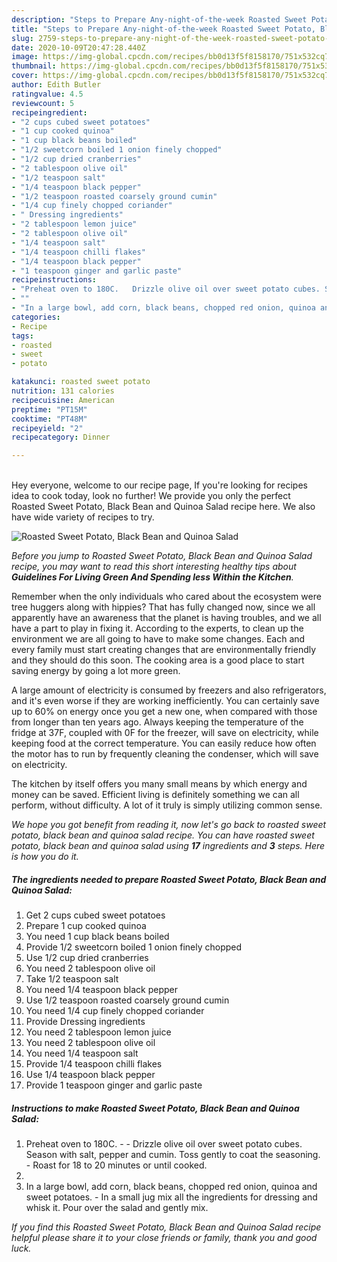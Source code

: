 ```yaml
---
description: "Steps to Prepare Any-night-of-the-week Roasted Sweet Potato, Black Bean and Quinoa Salad"
title: "Steps to Prepare Any-night-of-the-week Roasted Sweet Potato, Black Bean and Quinoa Salad"
slug: 2759-steps-to-prepare-any-night-of-the-week-roasted-sweet-potato-black-bean-and-quinoa-salad
date: 2020-10-09T20:47:28.440Z
image: https://img-global.cpcdn.com/recipes/bb0d13f5f8158170/751x532cq70/roasted-sweet-potato-black-bean-and-quinoa-salad-recipe-main-photo.jpg
thumbnail: https://img-global.cpcdn.com/recipes/bb0d13f5f8158170/751x532cq70/roasted-sweet-potato-black-bean-and-quinoa-salad-recipe-main-photo.jpg
cover: https://img-global.cpcdn.com/recipes/bb0d13f5f8158170/751x532cq70/roasted-sweet-potato-black-bean-and-quinoa-salad-recipe-main-photo.jpg
author: Edith Butler
ratingvalue: 4.5
reviewcount: 5
recipeingredient:
- "2 cups cubed sweet potatoes"
- "1 cup cooked quinoa"
- "1 cup black beans boiled"
- "1/2 sweetcorn boiled 1 onion finely chopped"
- "1/2 cup dried cranberries"
- "2 tablespoon olive oil"
- "1/2 teaspoon salt"
- "1/4 teaspoon black pepper"
- "1/2 teaspoon roasted coarsely ground cumin"
- "1/4 cup finely chopped coriander"
- " Dressing ingredients"
- "2 tablespoon lemon juice"
- "2 tablespoon olive oil"
- "1/4 teaspoon salt"
- "1/4 teaspoon chilli flakes"
- "1/4 teaspoon black pepper"
- "1 teaspoon ginger and garlic paste"
recipeinstructions:
- "Preheat oven to 180C.   Drizzle olive oil over sweet potato cubes. Season with salt, pepper and cumin. Toss gently to coat the seasoning.  Roast for 18 to 20 minutes or until cooked."
- ""
- "In a large bowl, add corn, black beans, chopped red onion, quinoa and sweet potatoes. In a small jug mix all the ingredients for dressing and whisk it. Pour over the salad and gently mix."
categories:
- Recipe
tags:
- roasted
- sweet
- potato

katakunci: roasted sweet potato 
nutrition: 131 calories
recipecuisine: American
preptime: "PT15M"
cooktime: "PT48M"
recipeyield: "2"
recipecategory: Dinner

---
```

<br>
Hey everyone, welcome to our recipe page, If you're looking for recipes idea to cook today, look no further! We provide you only the perfect Roasted Sweet Potato, Black Bean and Quinoa Salad recipe here. We also have wide variety of recipes to try.
<br>


![Roasted Sweet Potato, Black Bean and Quinoa Salad](https://img-global.cpcdn.com/recipes/bb0d13f5f8158170/751x532cq70/roasted-sweet-potato-black-bean-and-quinoa-salad-recipe-main-photo.jpg)

<i>Before you jump to Roasted Sweet Potato, Black Bean and Quinoa Salad recipe, you may want to read this short interesting healthy tips about 
<strong>Guidelines For Living Green And Spending less Within the Kitchen</strong>.</i>
</br>

Remember when the only individuals who cared about the ecosystem were tree huggers along with hippies? That has fully changed now, since we all apparently have an awareness that the planet is having troubles, and we all have a part to play in fixing it. According to the experts, to clean up the environment we are all going to have to make some changes. Each and every family must start creating changes that are environmentally friendly and they should do this soon. The cooking area is a good place to start saving energy by going a lot more green.

A large amount of electricity is consumed by freezers and also refrigerators, and it's even worse if they are working inefficiently. You can certainly save up to 60% on energy once you get a new one, when compared with those from longer than ten years ago. Always keeping the temperature of the fridge at 37F, coupled with 0F for the freezer, will save on electricity, while keeping food at the correct temperature. You can easily reduce how often the motor has to run by frequently cleaning the condenser, which will save on electricity.

The kitchen by itself offers you many small means by which energy and money can be saved. Efficient living is definitely something we can all perform, without difficulty. A lot of it truly is simply utilizing common sense.


<i>We hope you got benefit from reading it, now let's go back to roasted sweet potato, black bean and quinoa salad recipe. You can have roasted sweet potato, black bean and quinoa salad using <strong>17</strong> ingredients and <strong>3</strong> steps. Here is how you do it.
</i>

##### The ingredients needed to prepare Roasted Sweet Potato, Black Bean and Quinoa Salad:

1. Get 2 cups cubed sweet potatoes
1. Prepare 1 cup cooked quinoa
1. You need 1 cup black beans boiled
1. Provide 1/2 sweetcorn boiled 1 onion finely chopped
1. Use 1/2 cup dried cranberries
1. You need 2 tablespoon olive oil
1. Take 1/2 teaspoon salt
1. You need 1/4 teaspoon black pepper
1. Use 1/2 teaspoon roasted coarsely ground cumin
1. You need 1/4 cup finely chopped coriander
1. Provide  Dressing ingredients
1. You need 2 tablespoon lemon juice
1. You need 2 tablespoon olive oil
1. You need 1/4 teaspoon salt
1. Provide 1/4 teaspoon chilli flakes
1. Use 1/4 teaspoon black pepper
1. Provide 1 teaspoon ginger and garlic paste


##### Instructions to make Roasted Sweet Potato, Black Bean and Quinoa Salad:

1. Preheat oven to 180C.  -  - Drizzle olive oil over sweet potato cubes. Season with salt, pepper and cumin. Toss gently to coat the seasoning.  - Roast for 18 to 20 minutes or until cooked.
1. 
1. In a large bowl, add corn, black beans, chopped red onion, quinoa and sweet potatoes. - In a small jug mix all the ingredients for dressing and whisk it. Pour over the salad and gently mix.


<i>If you find this Roasted Sweet Potato, Black Bean and Quinoa Salad recipe helpful please share it to your close friends or family, thank you and good luck.</i>
